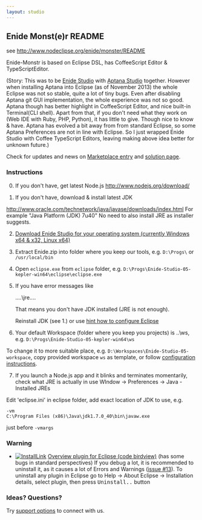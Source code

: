 ```yaml
---
layout: studio
---
```


## Enide Monst(e)r README

see <http://www.nodeclipse.org/enide/monster/README>

Enide-Monstr is based on Eclipse DSL, has CoffeeScript Editor & TypeScriptEditor.

(Story: This was to be [Enide Studio](http://www.nodeclipse.org/enide/studio) with [Aptana Studio](http://aptana.com/) together.
However when installing Aptana into Eclipse (as of November 2013) the whole Eclipse was not so stable, quite a lot of tiny bugs.
Even after disabling Aptana git GUI implementation, the whole experience was not so good.
Aptana though has better highlight in CoffeeScript Editor, and nice built-in Terminal(CLI shell).
Apart from that, if you don't need what they work on (Web IDE with Ruby, PHP, Python), 
it has little to give. Though nice to know & have.
Aptana has evolved a bit away from from standard Eclipse, so some Aptana Preferences are not in line with Eclipse.
So I just wrapped Enide Studio with Coffee TypeScript Editors, leaving making above idea better for unknown future.)   

Check for updates and news on [Marketplace entry](http://marketplace.eclipse.org/content/enide-monster)
and [solution page](http://www.nodeclipse.org/enide/monster).

### Instructions

0. If you don't have, get latest Node.js <http://www.nodejs.org/download/>

1. If you don't have, download & install latest JDK

 <http://www.oracle.com/technetwork/java/javase/downloads/index.html>
 For example "Java Platform (JDK) 7u40"
 No need to also install JRE as installer suggests.

2. [Download Enide Studio for your operating system (currently Windows x64 & x32, Linux x64)](https://sourceforge.net/projects/nodeclipse/files/Enide-Studio/)

3. Extract Enide.zip into folder where you keep our tools, e.g. `D:\Progs\` or `/usr/local/bin`

4. Open `eclipse.exe` from `eclipse` folder, e.g. <code>D:\Progs\Enide-Studio-05-kepler-win64\eclipse\eclipse.exe</code>

5. If you have error messages like

	....\jre\....
	
	That means you don't have JDK installed (JRE is not enough).
	
	Reinstall JDK (see 1.) or use [hint how to configure Eclipse](https://github.com/Nodeclipse/eclipse-node-ide/blob/master/Hints.md#select-jvm-for-eclipse-instance)
	
6. Your default Workspace (folder where you keep you projects) is ..\ws, 
 e.g. <code>D:\Progs\Enide-Studio-05-kepler-win64\ws</code>
 
 To change it to more suitable place, e.g. <code>D:\Workspaces\Enide-Studio-05-workspace</code>,
 copy provided workspace <code>ws</code> as template, or follow [configuration instructions](https://github.com/Nodeclipse/eclipse-node-ide#configuration).
 
7. If you launch a Node.js app and it blinks and terminates momentarily, check what JRE is actually in use 
WIndow -> Preferences -> Java -Installed JREs

Edit 'eclipse.ini' in eclipse folder, add exact location of JDK to use, e.g.

	-vm
	C:\Program Files (x86)\Java\jdk1.7.0_40\bin\javaw.exe
   
just before `-vmargs`
 
### Warning

- [![InstallLink][1]](http://marketplace.eclipse.org/marketplace-client-intro?mpc_install=687236)
[Overview plugin for Eclipse (code birdview)](http://marketplace.eclipse.org/node/687236) (has some bugs in standard perspectives)
If you debug a lot, it is recommended to uninstall it, as it causes a lot of Errors and Warnings ([issue #13](https://code.google.com/p/sandipchitaleseclipseplugins/issues/detail?id=13)).
To uninstall any plugin in Eclipse go to Help -> About Eclipse -> Installation details, select plugin, then press <kbd>Uninstall..</kbd> button

  [1]: http://marketplace.eclipse.org/sites/all/modules/custom/marketplace/images/installbutton.png

### Ideas? Questions?

Try <a href="http://www.nodeclipse.org/#support">support options</a> to connect with us. 
 